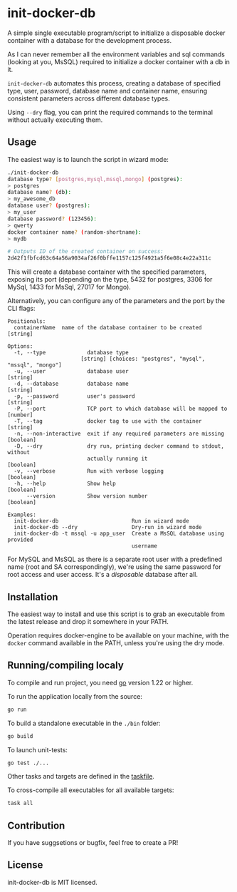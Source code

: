 # init-docker-db

A simple single executable program/script to initialize a disposable docker
container with a database for the development process.

As I can never remember all the environment variables and sql commands (looking
at you, MsSQL) required to initialize a docker container with a db in it.

`init-docker-db` automates this process, creating a database of specified type,
user, password, database name and container name, ensuring consistent parameters
across different database types.

Using `--dry` flag, you can print the required commands to the terminal without
actually executing them.

## Usage

The easiest way is to launch the script in wizard mode:

```bash
./init-docker-db
database type? [postgres,mysql,mssql,mongo] (postgres):
> postgres
database name? (db):
> my_awesome_db
database user? (postgres):
> my_user
database password? (123456):
> qwerty
docker container name? (random-shortname):
> mydb

# Outputs ID of the created container on success:
2d42f1fbfcd63c64a56a9034af26f0bffe1157c125f4921a5f6e08c4e22a311c
```

This will create a database container with the specified parameters, exposing
its port (depending on the type, 5432 for postgres, 3306 for MySql,
1433 for MsSql, 27017 for Mongo).

Alternatively, you can configure any of the parameters and the port by the CLI
flags:

```
Positionals:
  containerName  name of the database container to be created           [string]

Options:
  -t, --type             database type
                       [string] [choices: "postgres", "mysql", "mssql", "mongo"]
  -u, --user             database user                                  [string]
  -d, --database         database name                                  [string]
  -p, --password         user's password                                [string]
  -P, --port             TCP port to which database will be mapped to   [number]
  -T, --tag              docker tag to use with the container           [string]
  -n, --non-interactive  exit if any required parameters are missing   [boolean]
  -D, --dry              dry run, printing docker command to stdout, without
                         actually running it                           [boolean]
  -v, --verbose          Run with verbose logging                      [boolean]
  -h, --help             Show help                                     [boolean]
      --version          Show version number                           [boolean]

Examples:
  init-docker-db                       Run in wizard mode
  init-docker-db --dry                 Dry-run in wizard mode
  init-docker-db -t mssql -u app_user  Create a MsSQL database using provided
                                       username
```

For MySQL and MsSQL as there is a separate root user with a predefined name
(root and SA correspondingly), we're using the same password for root access
and user access. It's a _disposable_ database after all.

## Installation

The easiest way to install and use this script is to grab an executable
from the latest release and drop it somewhere in your PATH.

Operation requires docker-engine to be available on your machine, with
the `docker` command available in the PATH, unless you're using the dry mode.

## Running/compiling localy

To compile and run project, you need [go](https://go.dev/) version 1.22 or
higher.

To run the application locally from the source:

```bash
go run
```

To build a standalone executable in the `./bin` folder:

```bash
go build
```

To launch unit-tests:

```bash
go test ./...
```

Other tasks and targets are defined in the [taskfile](https://taskfile.dev/).

To cross-compile all executables for all available targets:

```bash
task all
```

## Contribution

If you have suggsetions or bugfix, feel free to create a PR!

## License

init-docker-db is MIT licensed.
